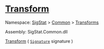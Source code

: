 # [Transform](./TangentExtraction-100663596.md)

Namespace: [SigStat]() > [Common](./../../README.md) > [Transforms](./../README.md)

Assembly: SigStat.Common.dll

[Transform](./TangentExtraction-100663596.md) ( [`Signature`](./../../Signature.md) signature )
